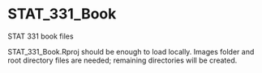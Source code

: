 # STAT_331_Book
STAT 331 book files

STAT_331_Book.Rproj should be enough to load locally.  Images folder and root directory files are needed; remaining directories will be created.
